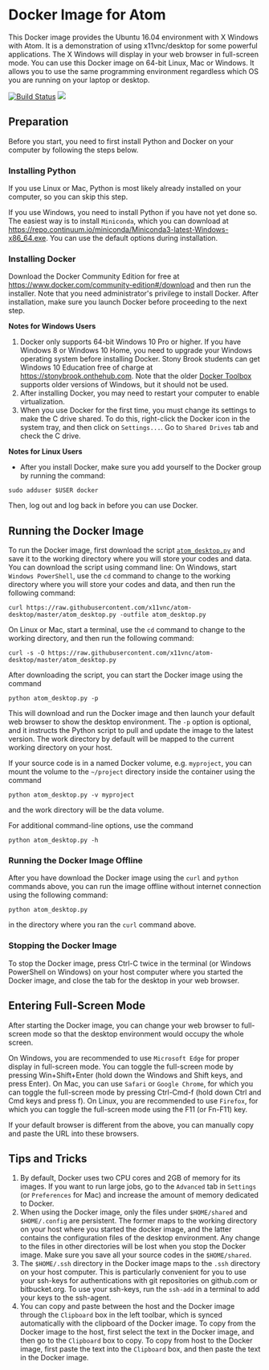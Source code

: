 # Docker Image for Atom
This Docker image provides the Ubuntu 16.04 environment with X Windows with Atom. It is a demonstration of using x11vnc/desktop for some powerful applications. The X Windows will display in your web browser in full-screen mode. You can use this Docker image on 64-bit Linux, Mac or Windows. It allows you to use the same programming environment regardless which OS you are running on your laptop or desktop.

[![Build Status](https://travis-ci.org/x11vnc/docker-desktop.svg?branch=atom)](https://travis-ci.org/x11vnc/docker-desktop) [![](https://images.microbadger.com/badges/image/x11vnc/atom-desktop.svg)](https://microbadger.com/images/x11vnc/atom-desktop)

## Preparation
Before you start, you need to first install Python and Docker on your computer by following the steps below.

### Installing Python
If you use Linux or Mac, Python is most likely already installed on your computer, so you can skip this step.

If you use Windows, you need to install Python if you have not yet done so. The easiest way is to install `Miniconda`, which you can download at https://repo.continuum.io/miniconda/Miniconda3-latest-Windows-x86_64.exe. You can use the default options during installation.

### Installing Docker
Download the Docker Community Edition for free at https://www.docker.com/community-edition#/download and then run the installer. Note that you need administrator's privilege to install Docker. After installation, make sure you launch Docker before proceeding to the next step.

**Notes for Windows Users**
1. Docker only supports 64-bit Windows 10 Pro or higher. If you have Windows 8 or Windows 10 Home, you need to upgrade your Windows operating system before installing Docker. Stony Brook students can get Windows 10 Education free of charge at https://stonybrook.onthehub.com. Note that the older [Docker Toolbox](https://www.docker.com/products/docker-toolbox) supports older versions of Windows, but it should not be used.
2. After installing Docker, you may need to restart your computer to enable virtualization.
3. When you use Docker for the first time, you must change its settings to make the C drive shared. To do this, right-click the Docker icon in the system tray, and then click on `Settings...`. Go to `Shared Drives` tab and check the C drive.

**Notes for Linux Users**
* After you install Docker, make sure you add yourself to the Docker group by running the command:
```
sudo adduser $USER docker
```
Then, log out and log back in before you can use Docker.

## Running the Docker Image
To run the Docker image, first download the script [`atom_desktop.py`](https://raw.githubusercontent.com/x11vnc/atom-desktop/master/atom_desktop.py)
and save it to the working directory where you will store your codes and data. You can download the script using command line: On Windows, start `Windows PowerShell`, use the `cd` command to change to the working directory where you will store your codes and data, and then run the following command:
```
curl https://raw.githubusercontent.com/x11vnc/atom-desktop/master/atom_desktop.py -outfile atom_desktop.py
```
On Linux or Mac, start a terminal, use the `cd` command to change to the working directory, and then run the following command:
```
curl -s -O https://raw.githubusercontent.com/x11vnc/atom-desktop/master/atom_desktop.py
```

After downloading the script, you can start the Docker image using the command
```
python atom_desktop.py -p
```
This will download and run the Docker image and then launch your default web browser to show the desktop environment. The `-p` option is optional, and it instructs the Python script to pull and update the image to the latest version. The work directory by default will be mapped to the current working directory on your host.

If your source code is in a named Docker volume, e.g. `myproject`, you can mount the volume to the `~/project` directory inside the container using the command
```
python atom_desktop.py -v myproject
```
and the work directory will be the data volume.

For additional command-line options, use the command
```
python atom_desktop.py -h
```

### Running the Docker Image Offline
After you have download the Docker image using the `curl` and `python` commands above, you can run the image offline without internet connection using the following command:
```
python atom_desktop.py
```
in the directory where you ran the `curl` command above.

### Stopping the Docker Image
To stop the Docker image, press Ctrl-C twice in the terminal (or Windows PowerShell on Windows) on your host computer where you started the Docker image, and close the tab for the desktop in your web browser.

## Entering Full-Screen Mode
After starting the Docker image, you can change your web browser to full-screen mode so that the desktop environment would occupy the whole screen.

On Windows, you are recommended to use `Microsoft Edge` for proper display in full-screen mode. You can toggle the full-screen mode by pressing Win+Shift+Enter (hold down the Windows and Shift keys, and press Enter). On Mac, you can use `Safari` or `Google Chrome`, for which you can toggle the full-screen mode by pressing Ctrl-Cmd-f (hold down Ctrl and Cmd keys and press f). On Linux, you are recommended to use `Firefox`, for which you can toggle the full-screen mode using the F11 (or Fn-F11) key.

If your default browser is different from the above, you can manually copy and paste the URL into these browsers.

## Tips and Tricks
1. By default, Docker uses two CPU cores and 2GB of memory for its images. If you want to run large jobs, go to the `Advanced` tab in `Settings` (or `Preferences` for Mac) and increase the amount of memory dedicated to Docker.
2. When using the Docker image, only the files under `$HOME/shared` and `$HOME/.config` are persistent. The former maps to the working directory on your host where you started the docker image, and the latter contains the configuration files of the desktop environment. Any change to the files in other directories will be lost when you stop the Docker image. Make sure you save all your source codes in the `$HOME/shared`.
3. The `$HOME/.ssh` directory in the Docker image maps to the `.ssh` directory on your host computer. This is particularly convenient for you to use your ssh-keys for authentications with git repositories on github.com or bitbucket.org. To use your ssh-keys, run the `ssh-add` in a terminal to add your keys to the ssh-agent.
4. You can copy and paste between the host and the Docker image through the `Clipboard` box in the left toolbar, which is synced automatically with the clipboard of the Docker image. To copy from the Docker image to the host, first select the text in the Docker image, and then go to the `Clipboard` box to copy. To copy from host to the Docker image, first paste the text into the `Clipboard` box, and then paste the text in the Docker image.
